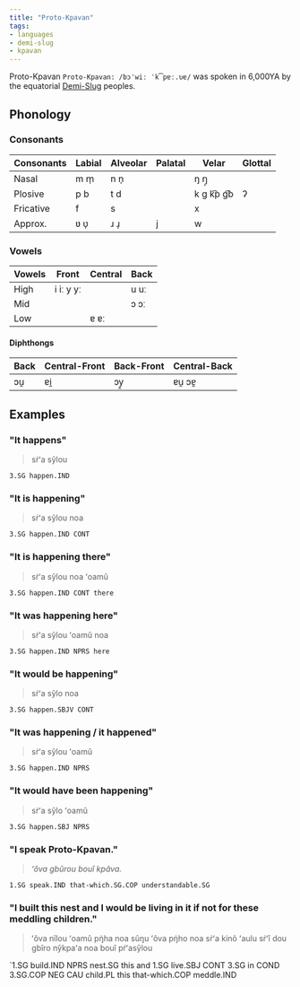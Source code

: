 ```yaml
---
title: "Proto-Kpavan"
tags:
- languages
- demi-slug
- kpavan
---
```

Proto-Kpavan `Proto-Kpavan: /bɔˈwiː ˈk͡pɐː.ʋɐ/` was spoken in 6,000YA by the equatorial [Demi-Slug](fauna/2nd%20realm/demi-slugs/demi-slugs.md) peoples.

## Phonology
### Consonants
Consonants|Labial  |Alveolar|Palatal|Velar       |Glottal
----------|--------|--------|-------|------------|-------
Nasal     |m m̩     |n n̩     |       |ŋ ŋ̩         |
Plosive   |p b     |t d     |       |k g k͡p g͡b   |ʔ
Fricative |f       |s       |       |x           |
Approx.   |ʋ ʋ̩     |ɹ ɹ̩     |j      |w           |

### Vowels
Vowels|Front    |Central|Back
------|---------|-------|----
High  |i iː y yː|       |u uː
Mid   |         |       |ɔ ɔː
Low   |         |ɐ ɐː   |

#### Diphthongs
Back|Central-Front|Back-Front|Central-Back
----|-------------|----------|------------
ɔu̯  |ɐi̯           |ɔy̯        |ɐu̯ ɔɐ̯

## Examples
### "It happens"
> sṙʻa sŷlou

`3.SG happen.IND`

### "It is happening"
> sṙʻa sŷlou noa

`3.SG happen.IND CONT`

### "It is happening there"
> sṙʻa sŷlou noa ʻoamû

`3.SG happen.IND CONT there`

### "It was happening here"
> sṙʻa sŷlou ʻoamû noa

`3.SG happen.IND NPRS here`

### "It would be happening"
> sṙʻa sŷlo noa

`3.SG happen.SBJV CONT`

### "It was happening / it happened"
> sṙʻa sŷlou ʻoamû

`3.SG happen.IND NPRS`

### "It would have been happening"
> sṙʻa sŷlo ʻoamû

`3.SG happen.SBJ NPRS`

### "I speak Proto-Kpavan."
> *ʻôva gbûrou bouî kpâva.*

`1.SG speak.IND that-which.SG.COP understandable.SG`

### "I built this nest and I would be living in it if not for these meddling children."
> ʻôva nîlou ʻoamû pŋ̇ha noa sûŋu ʻôva pŋ̇ho noa sṙʻa kinô ʻaulu sṙʻî dou gbîro nŷkpaʻa noa bouî pṙʻasŷlou

`1.SG build.IND NPRS nest.SG this and 1.SG live.SBJ CONT 3.SG in COND 3.SG.COP NEG CAU child.PL this that-which.COP meddle.IND